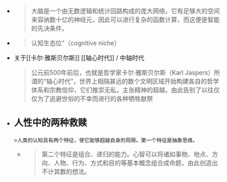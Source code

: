 -
  > 大脑是一个由无数逻辑和统计回路构成的庞大网络，它有足够大的空间来容纳数十亿的神经元，因此可以进行复杂的函数计算，而这便是智能的先决条件。
-
  > 认知生态位”（cognitive niche）
- 关于[[卡尔·雅斯贝尔斯]] [[轴心时代]] / 中轴时代
  > 公元前500年前后，也就是哲学家卡尔·雅斯贝尔斯（Karl Jaspers）所谓的“轴心时代”，世界上相隔甚远的数个文明区域开始构建各自的哲学体系和宗教信仰，它们推崇无私，主张精神的超越，由此告别了以往仅仅为了逃避世俗的不幸而进行的各种牺牲献祭
- 人性中的两种救赎
	-
	  >人类的认知具有两个特征，使它能够超越自身的局限。第一个特征是抽象思维。
	-
	  > 第二个特征是组合、递归的能力。心智可以将诸如事物、地点、方向、人物、行为、方式和目的等基本概念组合成命题，由此创造出不计其数的想法。